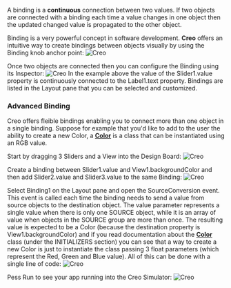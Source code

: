A binding is a **continuous** connection between two values.  If two objects are connected with a binding each time a value changes in one object then the updated changed value is propagated to the other object.

Binding is a very powerful concept in software development. **Creo** offers an intuitive way to create bindings between objects visually by using the Binding knob anchor point:
![Creo](binding_1.png)

Once two objects are connected then you can configure the Binding using its Inspector:
![Creo](binding_2.png)
In the example above the value of the Slider1.value property is continuously connected to the Label1.text property. Bindings are listed in the Layout pane that you can be selected and customized.

### Advanced Binding
Creo offers fleible bindings enabling you to connect more than one object in a single binding. Suppose for example that you'd like to add to the user the ability to create a new Color, a **[Color](../classes/Color.html)** is a class that can be instantiated using an RGB value.

Start by dragging 3 Sliders and a View into the Design Board:
![Creo](binding_3.png)

Create a binding between Slider1.value and View1.backgroundColor and then add Slider2.value and Slider3.value to the same Binding:
![Creo](binding_4.png)

Select Binding1 on the Layout pane and open the SourceConversion event. This event is called each time the binding needs to send a value from source objects to the destination object. The value parameter represents a single value when there is only one SOURCE object, while it is an array of value when objects in the SOURCE group are more than once.
The resulting value is expected to be a Color (because the destination property is View1.backgroundColor) and if you read documentation about the **[Color](../classes/Color.html)** class (under the INITIALIZERS section) you can see that a way to create a new Color is just to instantiate the class passing 3 float parameters (which represent the Red, Green and Blue value). All of this can be done with a single line of code:
![Creo](binding_5.png)

Pess Run to see your app running into the Creo Simulator:
![Creo](binding_6.png)
